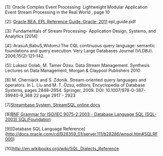 [1]: Oracle Complex Event Processing: Lightweight Modular Application Event Stream Processing in the Real World , page 10

[2]: [Oracle BEA. EPL Reference Guide. Oracle; 2011](http://docs.oracle.com/cd/E13157_01/wlevs/docs30/epl_guide/index.html) epl_guide.pdf

[3]: Fundamentals of Stream Processing- Application Design, Systems, and Analytics [2014]

[4]: ArasuA,BabuS,WidomJ.The CQL continuous query language: semantic foundations and query execution. Very Large Databases Journal (VLDBJ). 2006;15(2):121–142.

[5]: Lukasz Golab, M. Tamer Özsu. Data Stream Management. Synthesis Lectures on Data Management, Morgan & Claypool Publishers 2010

[6] M. Cherniack and S. Zdonik. Stream-oriented query languages and operators. In L. Liu and M. T. Özsu, editors, Encyclopedia of Database Systems, pages 2848–2854. Springer, 2009. DOI: 10.1007/978-0-387-39940-9_368 22
page 2917 - 2923

[7][Streambase System, StreamSQL online docs](http://streambase.com/developers/docs/latest/streamsql/index)

[8][BNF Grammar for ISO/IEC 9075-2:2003 - Database Language SQL (SQL-2003) SQL/Foundation](http://savage.net.au/SQL/sql-2003-2.bnf.html)

[9][Database SQL Language Reference] (http://docs.oracle.com/cd/B28359_01/server.111/b28286/wnsql.htm#SQLRF000)

[10]http://en.wikibooks.org/wiki/SQL_Dialects_Reference
